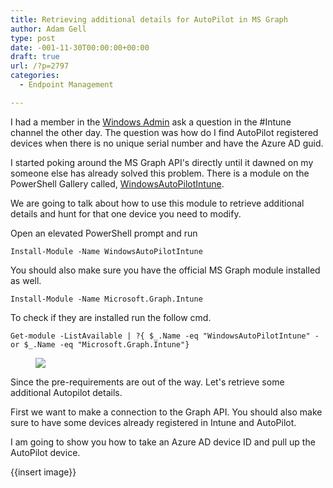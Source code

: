 ```yaml
---
title: Retrieving additional details for AutoPilot in MS Graph
author: Adam Gell
type: post
date: -001-11-30T00:00:00+00:00
draft: true
url: /?p=2797
categories:
  - Endpoint Management

---
```

 

I had a member in the [Windows Admin](http://discord.gg/winadmins) ask a question in the #Intune channel the other day. The question was how do I find AutoPilot registered devices when there is no unique serial number and have the Azure AD guid. 

I started poking around the MS Graph API's directly until it dawned on my someone else has already solved this problem. There is a module on the PowerShell Gallery called, [WindowsAutoPilotIntune][2].

We are going to talk about how to use this module to retrieve additional details and hunt for that one device you need to modify. 

Open an elevated PowerShell prompt and run

<pre class="wp-block-code"><code>Install-Module -Name WindowsAutoPilotIntune</code></pre>

You should also make sure you have the official MS Graph module installed as well. 

<pre class="wp-block-code"><code>Install-Module -Name Microsoft.Graph.Intune</code></pre>

To check if they are installed run the follow cmd. 

<pre class="wp-block-code"><code>Get-module -ListAvailable | ?{ $_.Name -eq "WindowsAutoPilotIntune" -or $_.Name -eq "Microsoft.Graph.Intune"}</code></pre><figure class="wp-block-image size-large">

![](https://www.sysmansquad.com/wp-content/uploads/2021/06/image-1024x157.png) </figure> 

Since the pre-requirements are out of the way. Let's retrieve some additional Autopilot details.  


First we want to make a connection to the Graph API. You should also make sure to have some devices already registered in Intune and AutoPilot. 

I am going to show you how to take an Azure AD device ID and pull up the AutoPilot device.

{{insert image}}

 
 [2]: https://www.powershellgallery.com/packages/WindowsAutoPilotIntune/5.0
